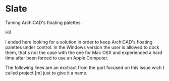 # Slate
Taming ArchiCAD's floating  palettes.

Hi!

I ended here looking for a solution in order to keep ArchiCAD's floating palettes under control.  In the Windows version the user is allowed to dock them, that's not the case with the one for Mac OSX and experienced a hard time after been forced to use an Apple Computer.

The following lines are an exctract from the part focused on this issue wich I called project [m] just to give it a name.
